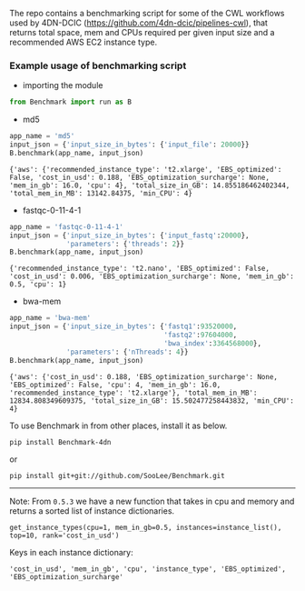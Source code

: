 The repo contains a benchmarking script for some of the CWL workflows used by 4DN-DCIC (https://github.com/4dn-dcic/pipelines-cwl), that returns total space, mem and CPUs required per given input size and a recommended AWS EC2 instance type.

### Example usage of benchmarking script
* importing the module
```python
from Benchmark import run as B
```

* md5
```python
app_name = 'md5'
input_json = {'input_size_in_bytes': {'input_file': 20000}}
B.benchmark(app_name, input_json)
```
```
{'aws': {'recommended_instance_type': 't2.xlarge', 'EBS_optimized': False, 'cost_in_usd': 0.188, 'EBS_optimization_surcharge': None, 'mem_in_gb': 16.0, 'cpu': 4}, 'total_size_in_GB': 14.855186462402344, 'total_mem_in_MB': 13142.84375, 'min_CPU': 4}
```

* fastqc-0-11-4-1
```python
app_name = 'fastqc-0-11-4-1'
input_json = {'input_size_in_bytes': {'input_fastq':20000},
              'parameters': {'threads': 2}}
B.benchmark(app_name, input_json)
```
```
{'recommended_instance_type': 't2.nano', 'EBS_optimized': False, 'cost_in_usd': 0.006, 'EBS_optimization_surcharge': None, 'mem_in_gb': 0.5, 'cpu': 1}
```

* bwa-mem
```python
app_name = 'bwa-mem'
input_json = {'input_size_in_bytes': {'fastq1':93520000,
                                      'fastq2':97604000,
                                      'bwa_index':3364568000},
              'parameters': {'nThreads': 4}}
B.benchmark(app_name, input_json)
```
```
{'aws': {'cost_in_usd': 0.188, 'EBS_optimization_surcharge': None, 'EBS_optimized': False, 'cpu': 4, 'mem_in_gb': 16.0, 'recommended_instance_type': 't2.xlarge'}, 'total_mem_in_MB': 12834.808349609375, 'total_size_in_GB': 15.502477258443832, 'min_CPU': 4}
```

To use Benchmark in from other places, install it as below.
```
pip install Benchmark-4dn
```
or
```
pip install git+git://github.com/SooLee/Benchmark.git
```


---

Note: From `0.5.3` we have a new function that takes in cpu and memory and returns a sorted list of instance dictionaries.
```
get_instance_types(cpu=1, mem_in_gb=0.5, instances=instance_list(), top=10, rank='cost_in_usd')
```

Keys in each instance dictionary:
```
'cost_in_usd', 'mem_in_gb', 'cpu', 'instance_type', 'EBS_optimized', 'EBS_optimization_surcharge'
```
